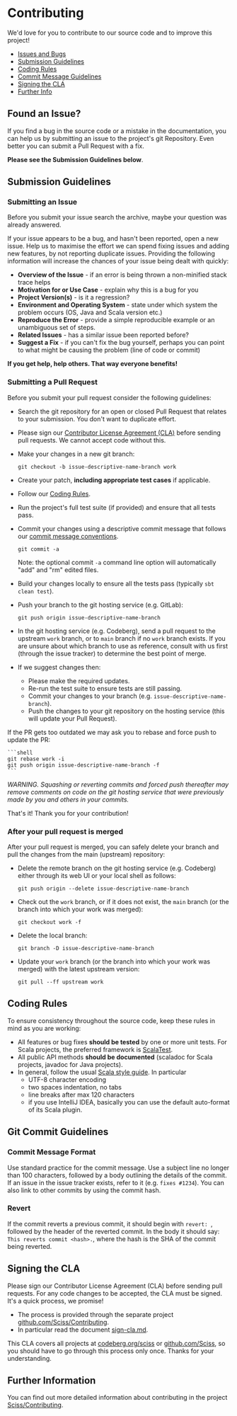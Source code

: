 # Contributing

We'd love for you to contribute to our source code and to improve this project!

 - [Issues and Bugs](#issue)
 - [Submission Guidelines](#submit)
 - [Coding Rules](#rules)
 - [Commit Message Guidelines](#commit)
 - [Signing the CLA](#cla)
 - [Further Info](#info)

## <a name="issue"></a> Found an Issue?

If you find a bug in the source code or a mistake in the documentation, you can help us by
submitting an issue to the project's git Repository. Even better you can submit a Pull Request
with a fix.

__Please see the Submission Guidelines below__.

## <a name="submit"></a> Submission Guidelines

### Submitting an Issue

Before you submit your issue search the archive, maybe your question was already answered.

If your issue appears to be a bug, and hasn't been reported, open a new issue.
Help us to maximise the effort we can spend fixing issues and adding new
features, by not reporting duplicate issues. Providing the following information will increase the
chances of your issue being dealt with quickly:

- __Overview of the Issue__ - if an error is being thrown a non-minified stack trace helps
- __Motivation for or Use Case__ - explain why this is a bug for you
- __Project Version(s)__ - is it a regression?
- __Environment and Operating System__ - state under which system the problem occurs (OS, Java and Scala version etc.)
- __Reproduce the Error__ - provide a simple reproducible example or an unambiguous set of steps.
- __Related Issues__ - has a similar issue been reported before?
- __Suggest a Fix__ - if you can't fix the bug yourself, perhaps you can point to what might be
  causing the problem (line of code or commit)

__If you get help, help others. That way everyone benefits!__

### Submitting a Pull Request

Before you submit your pull request consider the following guidelines:

- Search the git repository for an open or closed Pull Request
  that relates to your submission. You don't want to duplicate effort.
- Please sign our [Contributor License Agreement (CLA)](#cla) before sending pull
  requests. We cannot accept code without this.
- Make your changes in a new git branch:

     ```shell
     git checkout -b issue-descriptive-name-branch work
     ```

- Create your patch, __including appropriate test cases__ if applicable.
- Follow our [Coding Rules](#rules).
- Run the project's full test suite (if provided) and ensure that all tests pass.
- Commit your changes using a descriptive commit message that follows our
  [commit message conventions](#commit-message-format).

     ```shell
     git commit -a
     ```
  Note: the optional commit `-a` command line option will automatically "add" and "rm" edited files.

- Build your changes locally to ensure all the tests pass (typically `sbt clean test`).

- Push your branch to the git hosting service (e.g. GitLab):

    ```shell
    git push origin issue-descriptive-name-branch
    ```

- In the git hosting service (e.g. Codeberg), send a pull request to the upstream `work` branch, 
  or to `main` branch if no `work` branch exists.
  If you are unsure about which branch to use as reference,
  consult with us first (through the issue tracker) to determine the best point of merge.
- If we suggest changes then:
    - Please make the required updates.
    - Re-run the test suite to ensure tests are still passing.
    - Commit your changes to your branch (e.g. `issue-descriptive-name-branch`).
    - Push the changes to your git repository on the hosting service (this will update your Pull Request).

If the PR gets too outdated we may ask you to rebase and force push to update the PR:

    ```shell
    git rebase work -i
    git push origin issue-descriptive-name-branch -f
    ```

_WARNING. Squashing or reverting commits and forced push thereafter may remove comments
on code on the git hosting service that were previously made by you and others in your commits._

That's it! Thank you for your contribution!

### After your pull request is merged

After your pull request is merged, you can safely delete your branch and pull the changes
from the main (upstream) repository:

- Delete the remote branch on the git hosting service (e.g. Codeberg) either through its web UI or your local shell as follows:

    ```shell
    git push origin --delete issue-descriptive-name-branch
    ```

- Check out the `work` branch, or if it does not exist, the `main` branch (or the branch into which your work was merged):

    ```shell
    git checkout work -f
    ```

- Delete the local branch:

    ```shell
    git branch -D issue-descriptive-name-branch
    ```

- Update your `work` branch (or the branch into which your work was merged) with the latest upstream version:

    ```shell
    git pull --ff upstream work
    ```

## <a name="rules"></a> Coding Rules

To ensure consistency throughout the source code, keep these rules in mind as you are working:

- All features or bug fixes __should be tested__ by one or more unit tests. For Scala projects, 
  the preferred framework is [ScalaTest](http://scalatest.org/).
- All public API methods __should be documented__ (scaladoc for Scala projects, javadoc for Java projects).
- In general, follow the usual [Scala style guide](http://docs.scala-lang.org/style/). In particular
    - UTF-8 character encoding
    - two spaces indentation, no tabs
    - line breaks after max 120 characters
    - if you use IntelliJ IDEA, basically you can use the default auto-format of its Scala plugin.

## <a name="commit"></a> Git Commit Guidelines

### Commit Message Format

Use standard practice for the commit message. Use a subject
line no longer than 100 characters, followed by a body
outlining the details of the commit. If an issue in the issue
tracker exists, refer to it (e.g. `fixes #1234`). You can
also link to other commits by using the commit hash.

### Revert

If the commit reverts a previous commit, it should begin with `revert: `, followed by the header of the 
reverted commit. In the body it should say: `This reverts commit <hash>.`, where the hash is the SHA of the 
commit being reverted.

## <a name="cla"></a> Signing the CLA

Please sign our Contributor License Agreement (CLA) before sending pull requests. For any code
changes to be accepted, the CLA must be signed. It's a quick process, we promise!

- The process is provided through the separate project
  [github.com/Sciss/Contributing](https://github.com/Sciss/Contributing).
- In particular read the document [sign-cla.md](https://github.com/Sciss/Contributing/blob/main/sign-cla.md).

This CLA covers all projects at [codeberg.org/sciss](https://codeberg.org/sciss) 
or [github.com/Sciss](https://github.com/Sciss), so you should have to go through
this process only once. Thanks for your understanding.

## <a name="info"></a> Further Information

You can find out more detailed information about contributing in the project
[Sciss/Contributing](https://github.com/Sciss/Contributing).
